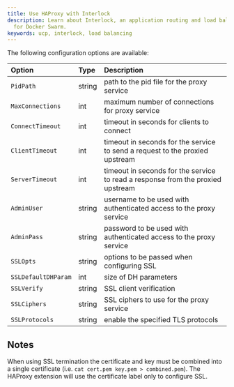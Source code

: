 ```yaml
---
title: Use HAProxy with Interlock
description: Learn about Interlock, an application routing and load balancing system
  for Docker Swarm.
keywords: ucp, interlock, load balancing
---
```


The following configuration options are available:

| Option              | Type   | Description                                                                     |
|:--------------------|:-------|:--------------------------------------------------------------------------------|
| `PidPath`           | string | path to the pid file for the proxy service                                      |
| `MaxConnections`    | int    | maximum number of connections for proxy service                                 |
| `ConnectTimeout`    | int    | timeout in seconds for clients to connect                                       |
| `ClientTimeout`     | int    | timeout in seconds for the service to send a request to the proxied upstream    |
| `ServerTimeout`     | int    | timeout in seconds for the service to read a response from the proxied upstream |
| `AdminUser`         | string | username to be used with authenticated access to the proxy service              |
| `AdminPass`         | string | password to be used with authenticated access to the proxy service              |
| `SSLOpts`           | string | options to be passed when configuring SSL                                       |
| `SSLDefaultDHParam` | int    | size of DH parameters                                                           |
| `SSLVerify`         | string | SSL client verification                                                         |
| `SSLCiphers`        | string | SSL ciphers to use for the proxy service                                        |
| `SSLProtocols`      | string | enable the specified TLS protocols                                              |

## Notes

When using SSL termination the certificate and key must be combined into a single certificate (i.e. `cat cert.pem key.pem > combined.pem`).  The HAProxy extension
will use the certificate label only to configure SSL.
